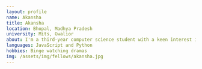 ```yaml
---
layout: profile
name: Akansha
title: Akansha
location: Bhopal, Madhya Pradesh
university: Mits, Gwalior
about: I'm a third-year computer science student with a keen interest in front-end development. I enjoy learning new things and taking on new challenges. Along with all of this, I enjoy participating in hackathons, networking with new people,
languages: JavaScript and Python
hobbies: Binge watching dramas
img: /assets/img/fellows/akansha.jpg
---
```

